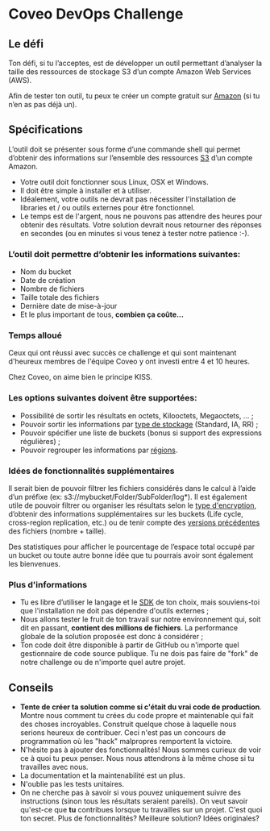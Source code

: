# Coveo DevOps Challenge

## Le défi

Ton défi, si tu l’acceptes, est de développer un outil permettant d’analyser la taille des ressources de stockage S3 d’un compte Amazon Web Services (AWS).

Afin de tester ton outil, tu peux te créer un compte gratuit sur [Amazon](http://aws.amazon.com/fr/free/) (si tu n’en as pas déjà un).

## Spécifications

L’outil doit se présenter sous forme d’une commande shell qui permet d’obtenir des informations sur l’ensemble des ressources [S3](https://aws.amazon.com/documentation/s3/) d’un compte Amazon.

- Votre outil doit fonctionner sous Linux, OSX et Windows.
- Il doit être simple à installer et à utiliser.
- Idéalement, votre outils ne devrait pas nécessiter l'installation de libraries et / ou outils externes pour être fonctionnel.
- Le temps est de l'argent, nous ne pouvons pas attendre des heures pour obtenir des résultats. Votre solution devrait nous retourner des réponses en secondes (ou en minutes si vous tenez à tester notre patience :-).

### L’outil doit permettre d’obtenir les informations suivantes:

- Nom du bucket
- Date de création
- Nombre de fichiers
- Taille totale des fichiers
- Dernière date de mise-à-jour
- Et le plus important de tous, **combien ça coûte...**

### Temps alloué

Ceux qui ont réussi avec succès ce challenge et qui sont maintenant d'heureux membres de l'équipe Coveo y ont investi entre 4 et 10 heures.

Chez Coveo, on aime bien le principe KISS.

### Les options suivantes doivent être supportées:

- Possibilité de sortir les résultats en octets, Kilooctets, Megaoctets, … ;
- Pouvoir sortir les informations par [type de stockage](https://docs.aws.amazon.com/AmazonS3/latest/dev/storage-class-intro.html) (Standard, IA, RR) ;
- Pouvoir spécifier une liste de buckets (bonus si support des expressions régulières) ;
- Pouvoir regrouper les informations par [régions](http://docs.aws.amazon.com/fr_fr/AWSEC2/latest/UserGuide/using-regions-availability-zones.html).

### Idées de fonctionnalités supplémentaires

Il serait bien de pouvoir filtrer les fichiers considérés dans le calcul à l’aide d’un préfixe (ex: s3://mybucket/Folder/SubFolder/log*). Il est également utile de pouvoir filtrer ou organiser les résultats selon le [type d'encryption](https://docs.aws.amazon.com/AmazonS3/latest/dev/UsingEncryption.html), d’obtenir des informations supplémentaires sur les buckets (Life cycle, cross-region replication, etc.) ou de tenir compte des [versions précédentes](https://docs.aws.amazon.com/AmazonS3/latest/UG/enable-bucket-versioning.html) des fichiers (nombre + taille).

Des statistiques pour afficher le pourcentage de l’espace total occupé par un bucket ou toute autre bonne idée que tu pourrais avoir sont également les bienvenues.

### Plus d'informations

- Tu es libre d’utiliser le langage et le [SDK](https://aws.amazon.com/tools/) de ton choix, mais souviens-toi que l'installation ne doit pas dépendre d'outils externes ;
- Nous allons tester le fruit de ton travail sur notre environnement qui, soit dit en passant, **contient des millions de fichiers**. La performance globale de la solution proposée est donc à considérer ;
- Ton code doit être disponible à partir de GitHub ou n'importe quel gestionnaire de code source publique. Tu ne dois pas faire de "fork" de notre challenge ou de n'importe quel autre projet.

## Conseils

- **Tente de créer ta solution comme si c'était du vrai code de production**. Montre nous comment tu crées du code propre et maintenable qui fait des choses incroyables. Construit quelque chose à laquelle nous serions heureux de contribuer. Ceci n'est pas un concours de programmation où les "hack" malpropres remportent la victoire.
- N'hésite pas à ajouter des fonctionnalités! Nous sommes curieux de voir ce à quoi tu peux penser. Nous nous attendrons à la même chose si tu travailles avec nous.
- La documentation et la maintenabilité est un plus.
- N'oublie pas les tests unitaires.
- On ne cherche pas à savoir si vous pouvez uniquement suivre des instructions (sinon tous les résultats seraient pareils). On veut savoir qu'est-ce que **tu** contribues lorsque tu travailles sur un projet. C'est quoi ton secret. Plus de fonctionnalités? Meilleure solution? Idées originales?
